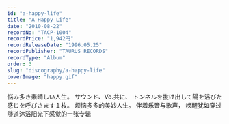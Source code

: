 ```yaml
---
id: "a-happy-life"
title: "A Happy Life"
date: "2010-08-22"
recordNo: "TACP-1004"
recordPrice: "1,942円"
recordReleaseDate: "1996.05.25"
recordPublisher: "TAURUS RECORDS"
recordType: "Album"
order: 3
slug: "discography/a-happy-life"
coverImage: "happy.gif"
---
```


悩み多き素晴しい人生。 サウンド、Vo.共に、 トンネルを抜け出して陽を浴びた感じを呼びさます１枚。 烦恼多多的美妙人生。 伴着乐音与歌声， 唤醒犹如穿过隧道沐浴阳光下感觉的一张专辑
